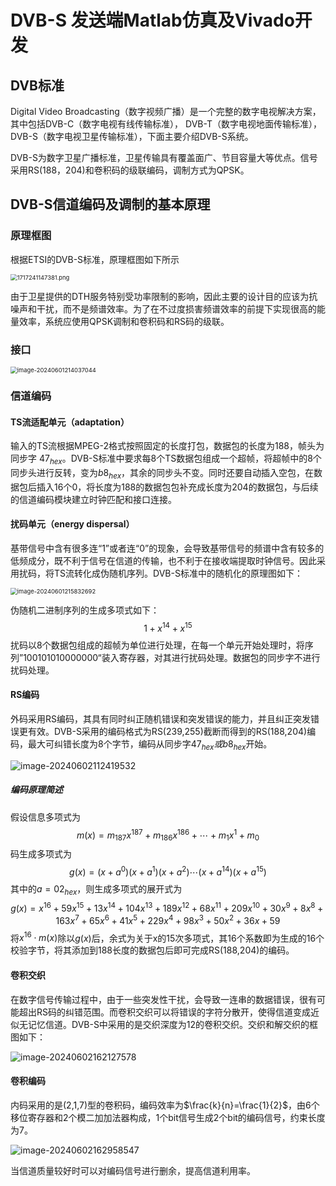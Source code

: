 # DVB-S 发送端Matlab仿真及Vivado开发

## DVB标准
Digital Video Broadcasting（数字视频广播）是一个完整的数字电视解决方案，其中包括DVB-C（数字电视有线传输标准），
DVB-T（数字电视地面传输标准），DVB-S（数字电视卫星传输标准），下面主要介绍DVB-S系统。

DVB-S为数字卫星广播标准，卫星传输具有覆盖面广、节目容量大等优点。信号采用RS(188，204)和卷积码的级联编码，调制方式为QPSK。

## DVB-S信道编码及调制的基本原理

### 原理框图
根据ETSI的DVB-S标准，原理框图如下所示

<img src="https://sawen-pic-blog.oss-cn-beijing.aliyuncs.com/utool_pic/1717241147381.png" alt="1717241147381.png" style="zoom:67%;" />

由于卫星提供的DTH服务特别受功率限制的影响，因此主要的设计目的应该为抗噪声和干扰，而不是频谱效率。为了在不过度损害频谱效率的前提下实现很高的能量效率，系统应使用QPSK调制和卷积码和RS码的级联。

### 接口

<img src="https://sawen-pic-blog.oss-cn-beijing.aliyuncs.com/2024after4202406012140085.png" alt="image-20240601214037044" style="zoom:67%;" />

### 信道编码

#### TS流适配单元（adaptation）

输入的TS流根据MPEG-2格式按照固定的长度打包，数据包的长度为188，帧头为同步字 $47_{hex}$。DVB-S标准中要求每8个TS数据包组成一个超帧，将超帧中的8个同步头进行反转，变为$b8_{hex}$，其余的同步头不变。同时还要自动插入空包，在数据包后插入16个0，将长度为188的数据包包补充成长度为204的数据包，与后续的信道编码模块建立时钟匹配和接口连接。



#### 扰码单元（energy dispersal）

基带信号中含有很多连“1”或者连“0”的现象，会导致基带信号的频谱中含有较多的低频成分，既不利于信号在信道的传输，也不利于在接收端提取时钟信号。因此采用扰码，将TS流转化成伪随机序列。DVB-S标准中的随机化的原理图如下：

<img src="https://sawen-pic-blog.oss-cn-beijing.aliyuncs.com/2024after4202406012158761.png" alt="image-20240601215832692" style="zoom:67%;" />

伪随机二进制序列的生成多项式如下：
$$
1+x^{14}+x^{15}
$$
扰码以8个数据包组成的超帧为单位进行处理，在每一个单元开始处理时，将序列”100101010000000“装入寄存器，对其进行扰码处理。数据包的同步字不进行扰码处理。

#### RS编码

外码采用RS编码，其具有同时纠正随机错误和突发错误的能力，并且纠正突发错误更有效。DVB-S采用的编码格式为RS(239,255)截断而得到的RS(188,204)编码，最大可纠错长度为8个字节，编码从同步字$47_{hex}或b8_{hex}$开始。

![image-20240602112419532](https://sawen-pic-blog.oss-cn-beijing.aliyuncs.com/2024after4202406021124574.png)

##### 编码原理简述

假设信息多项式为
$$
m(x)=m_{187}x^{187}+m_{186}x^{186}+\cdots+m_1x^1+m_0
$$
码生成多项式为
$$
g(x)=(x+a^0)(x+a^1)(x+a^2)\cdots(x+a^{14})(x+a^{15})
$$
其中的$a=02_{hex}$，则生成多项式的展开式为
$$
g(x)=x^{16}+59x^{15}+13x^{14}+104x^{13}+189x^{12}+68x^{11}+209x^{10}+30x^{9}+8x^8+163x^7+65x^6+41x^5+229x^4+98x^3+50x^2+36x+59
$$
将$x^{16}\cdot m(x)$除以$g(x)$后，余式为关于x的15次多项式，其16个系数即为生成的16个校验字节，将其添加到188长度的数据包后即可完成RS(188,204)的编码。

#### 卷积交织

在数字信号传输过程中，由于一些突发性干扰，会导致一连串的数据错误，很有可能超出RS码的纠错范围。而卷积交织可以将错误的字符分散开，使得信道变成近似无记忆信道。DVB-S中采用的是交织深度为12的卷积交织。交织和解交织的框图如下：

![image-20240602162127578](https://sawen-pic-blog.oss-cn-beijing.aliyuncs.com/2024after4202406021621696.png)

#### 卷积编码

内码采用的是(2,1,7)型的卷积码，编码效率为$\frac{k}{n}=\frac{1}{2}$，由6个移位寄存器和2个模二加加法器构成，1个bit信号生成2个bit的编码信号，约束长度为7。

![image-20240602162958547](https://sawen-pic-blog.oss-cn-beijing.aliyuncs.com/2024after4202406021629604.png)

当信道质量较好时可以对编码信号进行删余，提高信道利用率。

